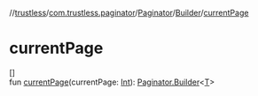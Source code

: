//[trustless](../../../../index.md)/[com.trustless.paginator](../../index.md)/[Paginator](../index.md)/[Builder](index.md)/[currentPage](current-page.md)

# currentPage

[]\
fun [currentPage](current-page.md)(currentPage: [Int](https://kotlinlang.org/api/latest/jvm/stdlib/kotlin/-int/index.html)): [Paginator.Builder](index.md)&lt;[T](index.md)&gt;
